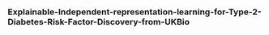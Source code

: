 ### Explainable-Independent-representation-learning-for-Type-2-Diabetes-Risk-Factor-Discovery-from-UKBio
